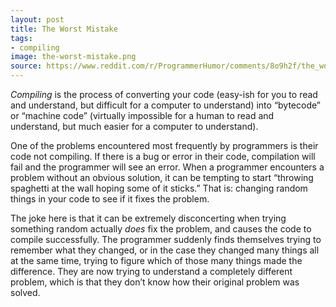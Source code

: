 ```yaml
---
layout: post
title: The Worst Mistake
tags:
- compiling
image: the-worst-mistake.png
source: https://www.reddit.com/r/ProgrammerHumor/comments/8o9h2f/the_worst_mistake/
---
```


_Compiling_ is the process of converting your code (easy-ish for you to read and understand, but difficult for a computer to understand) into “bytecode” or “machine code” (virtually impossible for a human to read and understand, but much easier for a computer to understand).

One of the problems encountered most frequently by programmers is their code not compiling. If there is a bug or error in their code, compilation will fail and the programmer will see an error. When a programmer encounters a problem without an obvious solution, it can be tempting to start “throwing spaghetti at the wall hoping some of it sticks.” That is: changing random things in your code to see if it fixes the problem.

The joke here is that it can be extremely disconcerting when trying something random actually _does_ fix the problem, and causes the code to compile successfully. The programmer suddenly finds themselves trying to remember what they changed, or in the case they changed many things all at the same time, trying to figure which of those many things made the difference. They are now trying to understand a completely different problem, which is that they don’t know how their original problem was solved.
